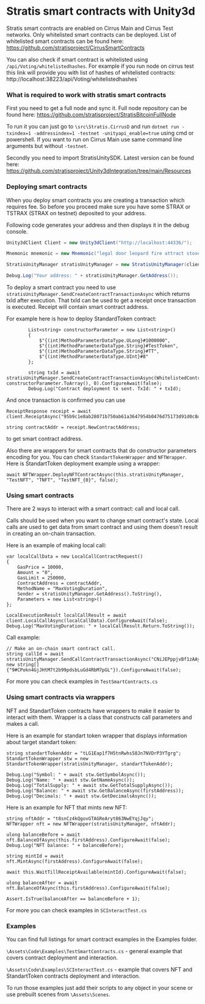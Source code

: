 # Stratis smart contracts with Unity3d

Stratis smart contracts are enabled on Cirrus Main and Cirrus Test networks. Only whitelisted smart contracts can be deployed. List of whitelisted smart contracts can be found here: https://github.com/stratisproject/CirrusSmartContracts

You can also check if smart contract is whitelisted using `/api/Voting/whitelistedhashes`. For example if you run node on cirrus test this link will provide you with list of hashes of whitelisted contracts: http://localhost:38223/api/Voting/whitelistedhashes`





### What is required to work with stratis smart contracts

First you need to get a full node and sync it. Full node repository can be found here: https://github.com/stratisproject/StratisBitcoinFullNode

To run it you can just go to `\src\Stratis.CirrusD` and run `dotnet run -txindex=1 -addressindex=1 -testnet -unityapi_enable=true` using cmd or powershell. If you want to run on Cirrus Main use same command line arguments but without `-testnet`.



Secondly you need to import StratisUnitySDK. Latest version can be found here: https://github.com/stratisproject/Unity3dIntegration/tree/main/Resources





### Deploying smart contracts

When you deploy smart contracts you are creating a transaction which requires fee. So before you proceed make sure you have some STRAX or TSTRAX (STRAX on testnet) deposited to your address.



Following code generates your address and then displays it in the debug console.

```c#
Unity3dClient Client = new Unity3dClient("http://localhost:44336/");

Mnemonic mnemonic = new Mnemonic("legal door leopard fire attract stove similar response photo prize seminar frown", Wordlist.English);

StratisUnityManager stratisUnityManager = new StratisUnityManager(client, network, mnemonic);

Debug.Log("Your address: " + stratisUnityManager.GetAddress());
```

 

To deploy a smart contract you need to use `stratisUnityManager.SendCreateContractTransactionAsync` which returns txId after execution. That txId can be used to get a receipt once transaction is executed. Receipt will contain smart contract address. 



For example here is how to deploy StandardToken contract: 

```
        List<string> constructorParameter = new List<string>()
        {
            $"{(int)MethodParameterDataType.ULong}#1000000",
            $"{(int)MethodParameterDataType.String}#TestToken",
            $"{(int)MethodParameterDataType.String}#TT",
            $"{(int)MethodParameterDataType.UInt}#8"
        };

        string txId = await stratisUnityManager.SendCreateContractTransactionAsync(WhitelistedContracts.StandartTokenContract.ByteCode, constructorParameter.ToArray(), 0).ConfigureAwait(false);
        Debug.Log("Contract deployment tx sent. TxId: " + txId);
```



And once transaction is confirmed you can use 

```
ReceiptResponse receipt = await client.ReceiptAsync("95b9c1e8ab28071b750ab61a3647954b0476d75173d91d0c8db0267c4894d1f6").ConfigureAwait(false);
        
string contractAddr = receipt.NewContractAddress;
```

to get smart contract address. 



Also there are wrappers for smart contracts that do constructor parameters encoding for you. You can check `StandartTokenWrapper` and `NFTWrapper`.  Here is StandartToken deployment example using a wrapper: 

```
await NFTWrapper.DeployNFTContractAsync(this.stratisUnityManager, "TestNFT", "TNFT", "TestNFT_{0}", false);
```





### Using smart contracts

There are 2 ways to interact with a smart contract: call and local call. 

Calls should be used when you want to change smart contract's state. Local calls are used to get data from smart contract and using them doesn't result in creating an on-chain transaction. 



Here is an example of making local call: 

```
var localCallData = new LocalCallContractRequest()
{
    GasPrice = 10000,
    Amount = "0",
    GasLimit = 250000,
    ContractAddress = contractAddr,
    MethodName = "MaxVotingDuration",
    Sender = stratisUnityManager.GetAddress().ToString(),
    Parameters = new List<string>()
};

LocalExecutionResult localCallResult = await client.LocalCallAsync(localCallData).ConfigureAwait(false);
Debug.Log("MaxVotingDuration: " + localCallResult.Return.ToString());
```



Call example: 

```
// Make an on-chain smart contract call.
string callId = await stratisUnityManager.SendCallContractTransactionAsync("CNiJEPppjvBf1zAAyjcLD81QbVd8NQ59Bv","WhitelistAddress", new string[] {"9#CPokn4GjJHtM7t2b99pdsbLuGd4RbM7pGL"}).ConfigureAwait(false);
```



For more you can check examples in `TestSmartContracts.cs`





### Using smart contracts via wrappers

NFT and StandartToken contracts have wrappers to make it easier to interact with them. Wrapper is a class that constructs call parameters and makes a call. 

Here is an example for standart token wrapper that displays information about target standart token: 

```
string standartTokenAddr = "tLG1Eap1f7H5tnRwhs58Jn7NVDrP3YTgrg";
StandartTokenWrapper stw = new StandartTokenWrapper(stratisUnityManager, standartTokenAddr);

Debug.Log("Symbol: " + await stw.GetSymbolAsync());
Debug.Log("Name: " + await stw.GetNameAsync());
Debug.Log("TotalSupply: " + await stw.GetTotalSupplyAsync());
Debug.Log("Balance: " + await stw.GetBalanceAsync(firstAddress));
Debug.Log("Decimals: " + await stw.GetDecimalsAsync());
```



Here is an example for NFT that mints new NFT: 

```
string nftAddr = "t8snCz4kQgovGTAGReAryt863NwEYqjJqy";
NFTWrapper nft = new NFTWrapper(stratisUnityManager, nftAddr);

ulong balanceBefore = await nft.BalanceOfAsync(this.firstAddress).ConfigureAwait(false);
Debug.Log("NFT balance: " + balanceBefore);

string mintId = await nft.MintAsync(firstAddress).ConfigureAwait(false);

await this.WaitTillReceiptAvailable(mintId).ConfigureAwait(false);

ulong balanceAfter = await nft.BalanceOfAsync(this.firstAddress).ConfigureAwait(false);

Assert.IsTrue(balanceAfter == balanceBefore + 1);
```



For more you can check examples in  `SCInteractTest.cs`





### Examples

You can find full listings for smart contract examples in the Examples folder. 

`\Assets\Code\Examples\TestSmartContracts.cs` - general example that covers contract deployment and interaction. 

`\Assets\Code\Examples\SCInteractTest.cs` - example that covers NFT and StandartToken contracts deployment and interaction. 



To run those examples just add their scripts to any object in your scene or use prebuilt scenes from `\Assets\Scenes`.
